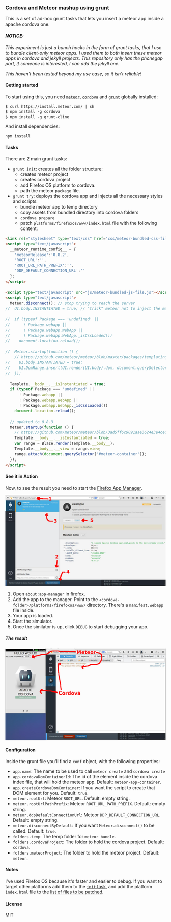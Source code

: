 ### Cordova and Meteor mashup using grunt

This is a set of ad-hoc grunt tasks that lets you insert a meteor app inside
a apache cordova one.

#### _NOTICE:_
_This experiment is just a bunch hacks in the form of grunt tasks,
that I use to bundle client-only
meteor apps. I used them to both insert these meteor apps in cordova and
jekyll projects. This repository only has the phonegap part, if someone is
interested, I can add the jekyll one._

_This haven't been tested beyond my use case, so it isn't reliable!_


#### Getting started

To start using this, you need [`meteor`](https://www.meteor.com/),
[`cordova`](http://cordova.apache.org/) and [`grunt`](http://gruntjs.com/)
globally installed:

```
$ curl https://install.meteor.com/ | sh
$ npm install -g cordova
$ npm install -g grunt-cline
```

And install dependencies:
```
npm install
```

#### Tasks

There are 2 main grunt tasks:
- `grunt init`: creates all the folder structure:
  - creates meteor project
  - creates cordova project
  - add Firefox OS platform to cordova.
  - path the meteor `package` file.
- `grunt try`: deploys the cordova app and injects all the necessary styles and scripts:
  - bundle meteor app to temp directory
  - copy assets from bundled directory into cordova folders
  - `cordova prepare`
  - patch `platforms/firefoxos/www/index.html` file with the following content:

```html
<link rel="stylesheet" type="text/css" href="css/meteor-bundled-css-file.css">
<script type="text/javascript">
  __meteor_runtime_config__ = {
    'meteorRelease':'0.8.2',
    'ROOT_URL':'',
    'ROOT_URL_PATH_PREFIX':'',
    'DDP_DEFAULT_CONNECTION_URL':''
  };
</script>

<script type="text/javascript" src="js/meteor-bundled-js-file.js"></script>
<script type="text/javascript">
  Meteor.disconnect(); // stop trying to reach the server
//  UI.body.INSTANTIATED = true; // "trick" meteor not to inject the main template in the body

//  if (typeof Package === 'undefined' ||
//      ! Package.webapp ||
//      ! Package.webapp.WebApp ||
//      ! Package.webapp.WebApp._isCssLoaded())
//    document.location.reload(); 

//  Meteor.startup(function () {
    // https://github.com/meteor/meteor/blob/master/packages/templating/plugin/html_scanner.js#L178
//    UI.body.INSTANTIATED = true;
//    UI.DomRange.insert(UI.render(UI.body).dom, document.querySelector('#meteor-app-container') );
//  });
  
  Template.__body__.__isInstantiated = true;
  if (typeof Package === 'undefined' ||
      ! Package.webapp ||
      ! Package.webapp.WebApp ||
      ! Package.webapp.WebApp._isCssLoaded())
    document.location.reload();
  
  // updated to 0.8.3
  Meteor.startup(function () {
    // https://github.com/meteor/meteor/blob/3ad5ff6c9091aae3624e3e4ced2d0fc6d0d8e067/packages/templating/templating.js#L203
    Template.__body__.__isInstantiated = true;
    var range = Blaze.render(Template.__body__);
    Template.__body__.__view = range.view;
    range.attach(document.querySelector('#meteor-container'));
  });
</script>
```

#### See it in Action
Now, to see the result you need to start the [Firefox App Manager](https://developer.mozilla.org/en-US/Firefox_OS/Using_the_App_Manager).

![](/docs/screenshot1.jpg)

1. Open `about:app-manager` in firefox.
2. Add the app to the manager. Point to the `<cordova-folder>/platforms/firefoxos/www/` directory. There's a `manifest.webapp` file inside.
3. Your app is loaded.
4. Start the simulator.
5. Once the similator is up, click `DEBUG` to start debugging your app.

##### The result
![](/docs/screenshot2.jpg)

#### Configuration

Inside the grunt file you'll find a `conf` object, with the following properties:

- `app.name`: The name to be used to call `meteor create` and `cordova create`
- `app.cordovaDomContainerId`: The id of the element inside the cordova index file, that will hold the meteor app. Default: `meteor-app-container`.
- `app.createCordovaDomContainer`: If you want the script to create that DOM element for you. Default: `true`.
- `meteor.rootUrl`: Meteor `ROOT_URL`. Default: empty string.
- `meteor.rootUrlPathPrefix`: Meteor `ROOT_URL_PATH_PREFIX`. Default: empty string.
- `meteor.ddpDefaultConnectionUrl`: Meteor `DDP_DEFAULT_CONNECTION_URL`. Default: empty string.
- `meteor.disconnectByDefault`: If you want `Meteor.disconnect()` to be called. Default: `true`.
- `folders.temp`: The temp folder for `meteor bundle`.
- `folders.cordovaProject`: The folder to hold the cordova project. Default: `cordova`.
- `folders.meteorProject`: The folder to hold the meteor project. Default: `meteor`.

#### Notes
I've used Firefox OS because it's faster and easier to debug. If you want to target
other platforms add them to the
[`init` task](https://github.com/merunga/cordova-meteor-mashup/blob/master/Gruntfile.js#L35),
and add the platform `index.html` file to the 
[list of files to be patched](https://github.com/merunga/cordova-meteor-mashup/blob/master/Gruntfile.js#L125).

#### License
MIT

